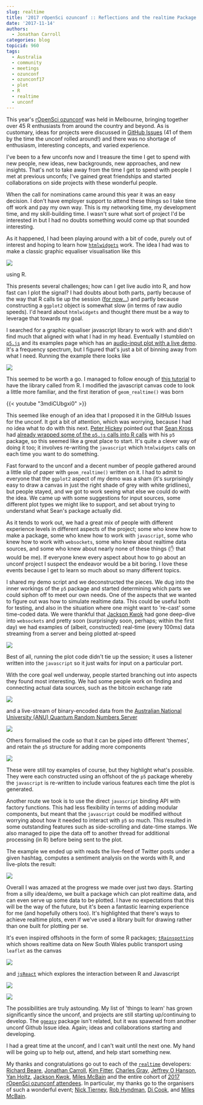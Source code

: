 ```yaml
---
slug: realtime
title: '2017 rOpenSci ozunconf :: Reflections and the realtime Package'
date: '2017-11-14'
authors:
  - Jonathan Carroll
categories: blog
topicid: 960
tags:
  - Australia
  - community
  - meetings
  - ozunconf
  - ozunconf17
  - plot
  - R
  - realtime
  - unconf
---
```


<script async src="https://platform.twitter.com/widgets.js" charset="utf-8"></script>

This year's [rOpenSci ozunconf](https://ozunconf17.ropensci.org/) was held in Melbourne, bringing together over 45 R enthusiasts from around the country and beyond. As is customary, ideas for projects were discussed in [GitHub Issues](https://github.com/ropensci/ozunconf17/issues) (41 of them by the time the unconf rolled around!) and there was no shortage of enthusiasm, interesting concepts, and varied experience.

I've been to a few unconfs now and I treasure the time I get to spend with new people, new ideas, new backgrounds, new approaches, and new insights. That's not to take away from the time I get to spend with people I met at previous unconfs; I've gained great friendships and started collaborations on side projects with these wonderful people.

When the call for nominations came around this year it was an easy decision. I don't have employer support to attend these things so I take time off work and pay my own way. This is my networking time, my development time, and my skill-building time. I wasn't sure what sort of project I'd be interested in but I had no doubts something would come up that sounded interesting. 

As it happened, I had been playing around with a bit of code, purely out of interest and hoping to learn how [`htmlwidgets`](https://www.htmlwidgets.org/) work. The idea I had was to make a classic graphic equaliser visualisation like this

![](/img/blog-images/2017-11-14-realtime/graphiceq.gif)

using R.

This presents several challenges; how can I get live audio into R, and how fast can I plot the signal? I had doubts about both parts, partly because of the way that R calls tie up the session ([for now...](https://appsilondatascience.com/blog/rstats/2017/11/01/r-promises-hands-on.html)) and partly because constructing a `ggplot2` object is somewhat slow (in terms of raw audio speeds). I'd heard about `htmlwidgets` and thought there must be a way to leverage that towards my goal.

I searched for a graphic equaliser javascript library to work with and didn't find much that aligned with what I had in my head. Eventually I stumbled on [`p5.js`](https://p5js.org/) and its examples page which has an [audio-input plot with a live demo](https://p5js.org/examples/sound-frequency-spectrum.html). It's a frequency spectrum, but I figured that's just a bit of binning away from what I need. Running the example there looks like

![](/img/blog-images/2017-11-14-realtime/p5sound_optimised.gif)

This seemed to be worth a go. I managed to follow enough of [this tutorial](https://www.htmlwidgets.org/develop_intro.html) to have the library called from R. I modified the javascript canvas code to look a little more familiar, and the first iteration of `geom_realtime()` was born

{{< youtube "3mdiCUbgxi0" >}}


This seemed like enough of an idea that I proposed it in the GitHub Issues for the unconf. It got a bit of attention, which was worrying, because I had no idea what to do with this next. [Peter Hickey](https://github.com/petehaitch) pointed out that [Sean Kross](https://github.com/seankross) had [already wrapped some of the `p5.js` calls into R calls](https://seankross.com/2017/08/11/Beyond-Axes-Simulating-Systems-with-Interactive-Graphics.html) with his `p5` package, so this seemed like a great place to start. It's quite a clever way of doing it too; it involves re-writing the `javascript` which `htmlwidgets` calls on each time you want to do something.

Fast forward to the unconf and a decent number of people gathered around a little slip of paper with `geom_realtime()` written on it. I had to admit to everyone that the `ggplot2` aspect of my demo was a sham (it's surprisingly easy to draw a canvas in just the right shade of grey with white gridlines), but people stayed, and we got to work seeing what else we could do with the idea. We came up with some suggestions for input sources, some different plot types we might like to support, and set about trying to understand what Sean's package actually did.

As it tends to work out, we had a great mix of people with different experience levels in different aspects of the project; some who knew how to make a package, some who knew how to work with `javascript`, some who knew how to work with `websockets`, some who knew about realtime data sources, and some who knew about nearly none of these things (✋ that would be me). If everyone knew every aspect about how to go about an unconf project I suspect the endeavor would be a bit boring. I love these events because I get to learn so much about so many different topics.

I shared my demo script and we deconstructed the pieces. We dug into the inner workings of the `p5` package and started determining which parts we could siphon off to meet our own needs. One of the aspects that we wanted to figure out was how to simulate realtime data. This could be useful both for testing, and also in the situation where one might want to 're-cast' some time-coded data. We were thankful that [Jackson Kwok](https://github.com/kcf-jackson) had gone deep-dive into `websockets` and pretty soon (surprisingly soon, perhaps; within the first day) we had examples of (albeit, constructed) real-time (every 100ms) data streaming from a server and being plotted at-speed

![](/img/blog-images/2017-11-14-realtime/realtime_runif_optimised.gif)

Best of all, running the plot code didn't tie up the session; it uses a listener written into the `javascript` so it just waits for input on a particular port.

With the core goal well underway, people started branching out into aspects they found most interesting. We had some people work on finding and connecting actual data sources, such as the bitcoin exchange rate

![](/img/blog-images/2017-11-14-realtime/realtime_btc_optimised.gif)

and a live-stream of binary-encoded data from the [Australian National University (ANU) Quantum Random Numbers Server](http://qrng.anu.edu.au/index.php)

![](/img/blog-images/2017-11-14-realtime/realtime_bin_optimised.gif)

Others formalised the code so that it can be piped into different 'themes', and retain the `p5` structure for adding more components

![](/img/blog-images/2017-11-14-realtime/realtime_bw.png)

These were still toy examples of course, but they highlight what's possible. They were each constructed using an offshoot of the `p5` package whereby the `javascript` is re-written to include various features each time the plot is generated.

Another route we took is to use the direct `javascript` binding API with factory functions. This had less flexibility in terms of adding modular components, but meant that the `javascript` could be modified without worrying about how it needed to interact with `p5` so much. This resulted in some outstanding features such as side-scrolling and date-time stamps. We also managed to pipe the data off to another thread for additional processing (in R) before being sent to the plot. 

The example we ended up with reads the live-feed of Twitter posts under a given hashtag, computes a sentiment analysis on the words with R, and live-plots the result:

![](/img/blog-images/2017-11-14-realtime/auspol.gif)

Overall I was amazed at the progress we made over just two days. Starting from a silly idea/demo, we built a package which can plot realtime data, and can even serve up some data to be plotted. I have no expectations that this will be the way of the future, but it's been a fantastic learning experience for me (and hopefully others too). It's highlighted that there's ways to achieve realtime plots, even if we've used a library built for drawing rather than one built for plotting per se. 

It's even inspired offshoots in the form of some R packages;  [`tRainspotting`](https://github.com/ropenscilabs/tRainspotting) which shows realtime data on New South Wales public transport using `leaflet` as the canvas

![](/img/blog-images/2017-11-14-realtime/tRainspotting.png)

and [`jsReact`](https://github.com/kcf-jackson/jsReact/) which explores the interaction between R and Javascript

![](https://github.com/kcf-jackson/jsReact/raw/master/inst/example_5.gif)

![](https://github.com/kcf-jackson/jsReact/raw/master/inst/example_6.gif)

The possibilities are truly astounding. My list of 'things to learn' has grown significantly since the unconf, and projects are still starting up/continuing to develop. The [`ggeasy`](https://github.com/jonocarroll/ggeasy) package isn't related, but it was spawned from another unconf Github Issue idea. Again; ideas and collaborations starting and developing.

I had a great time at the unconf, and I can't wait until the next one. My hand will be going up to help out, attend, and help start something new.

My thanks and congratulations go out to each of the [`realtime`](https://github.com/ropenscilabs/realtime) developers: [Richard Beare](https://github.com/richardbeare), [Jonathan Carroll](https://github.com/jonocarroll), [Kim Fitter](https://github.com/kimnewzealand), [Charles Gray](https://github.com/softloud), [Jeffrey O Hanson](https://github.com/jeffreyhanson), [Yan Holtz](https://github.com/holtzy), [Jackson Kwok](https://github.com/kcf-jackson), [Miles McBain](https://github.com/MilesMcBain) and the entire cohort of [2017 rOpenSci ozunconf attendees](https://ozunconf17.ropensci.org). In particular, my thanks go to the organisers of such a wonderful event; [Nick Tierney](https://github.com/njtierney), [Rob Hyndman](https://github.com/robjhyndman), [Di Cook](https://github.com/dicook), and [Miles McBain](https://github.com/MilesMcBain).
